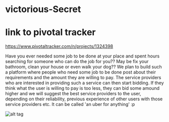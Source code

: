 # victorious-Secret

# link to pivotal tracker
https://www.pivotaltracker.com/n/projects/1324398


Have you ever needed some job to be done at your place and spent hours searching for someone who can do the job for you?? May be fix your bathroom, clean your house or even walk your dog?? We plan to build such a platform where  people who need some job to be done post about their requirements and the amount they are willing to pay. The service providers who are interested in providing such a service can then start bidding. If they think what the user is willing to pay is too less, they can bid some amound higher and we will suggest the best service providers to the user, depending on their reliability, previous experience of other users with those service providers etc. It can be called 'an uber for anything' :p

![alt tag](https://cloud.githubusercontent.com/assets/9247329/7383970/bacee962-eddd-11e4-95f5-635bece5db7b.jpg)
